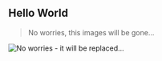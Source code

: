 ## Hello World 
> No worries, this images will be gone...

![No worries - it will be replaced...](images/TRUTH.gif)
